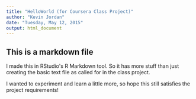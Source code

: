 ```yaml
---
title: "HelloWorld (for Coursera Class Project)"
author: "Kevin Jordan"
date: "Tuesday, May 12, 2015"
output: html_document
---
```

## This is a markdown file


I made this in RStudio's R Markdown tool.  So it has more stuff than just creating the basic text file as called for in the class project.  

I wanted to experiment and learn a little more, so hope this still satisfies the project requirements!